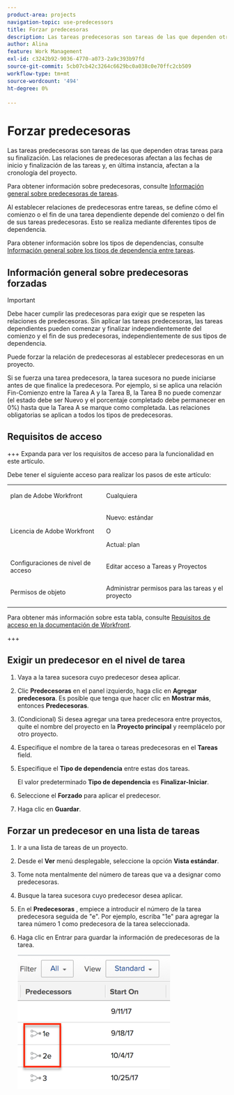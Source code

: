 ```yaml
---
product-area: projects
navigation-topic: use-predecessors
title: Forzar predecesoras
description: Las tareas predecesoras son tareas de las que dependen otras tareas para su finalización. Las relaciones de predecesoras afectan a las fechas de inicio y finalización de las tareas y, en última instancia, afectan a la cronología del proyecto.
author: Alina
feature: Work Management
exl-id: c3242b92-9036-4770-a073-2a9c393b97fd
source-git-commit: 5cb07cb42c3264c6629bc0a038c0e70ffc2cb509
workflow-type: tm+mt
source-wordcount: '494'
ht-degree: 0%

---
```


# Forzar predecesoras

<!-- Audited: 2/2024 -->

Las tareas predecesoras son tareas de las que dependen otras tareas para su finalización. Las relaciones de predecesoras afectan a las fechas de inicio y finalización de las tareas y, en última instancia, afectan a la cronología del proyecto.

Para obtener información sobre predecesoras, consulte [Información general sobre predecesoras de tareas](../../../manage-work/tasks/use-prdcssrs/predecessors-overview.md).

Al establecer relaciones de predecesoras entre tareas, se define cómo el comienzo o el fin de una tarea dependiente depende del comienzo o del fin de sus tareas predecesoras. Esto se realiza mediante diferentes tipos de dependencia.

Para obtener información sobre los tipos de dependencias, consulte [Información general sobre los tipos de dependencia entre tareas](../../../manage-work/tasks/use-prdcssrs/task-dependency-types.md).

## Información general sobre predecesoras forzadas

>[!IMPORTANT]
>
>Debe hacer cumplir las predecesoras para exigir que se respeten las relaciones de predecesoras. Sin aplicar las tareas predecesoras, las tareas dependientes pueden comenzar y finalizar independientemente del comienzo y el fin de sus predecesoras, independientemente de sus tipos de dependencia.

Puede forzar la relación de predecesoras al establecer predecesoras en un proyecto.

Si se fuerza una tarea predecesora, la tarea sucesora no puede iniciarse antes de que finalice la predecesora. Por ejemplo, si se aplica una relación Fin-Comienzo entre la Tarea A y la Tarea B, la Tarea B no puede comenzar (el estado debe ser Nuevo y el porcentaje completado debe permanecer en 0%) hasta que la Tarea A se marque como completada. Las relaciones obligatorias se aplican a todos los tipos de predecesoras.

## Requisitos de acceso

+++ Expanda para ver los requisitos de acceso para la funcionalidad en este artículo.

Debe tener el siguiente acceso para realizar los pasos de este artículo:

<table style="table-layout:auto"> 
 <col> 
 <col> 
 <tbody> 
  <tr> 
   <td role="rowheader">plan de Adobe Workfront</td> 
   <td> <p>Cualquiera</p> </td> 
  </tr> 
  <tr> 
   <td role="rowheader">Licencia de Adobe Workfront</td> 
   <td>
      <p>Nuevo: estándar</p> 
      <p>O</p>
      <p>Actual: plan</p>
   </td> 
  </tr> 
  <tr> 
   <td role="rowheader">Configuraciones de nivel de acceso</td> 
   <td> <p>Editar acceso a Tareas y Proyectos</p> </td> 
  </tr> 
  <tr> 
   <td role="rowheader">Permisos de objeto</td> 
   <td><p>Administrar permisos para las tareas y el proyecto</p></td> 
  </tr> 
 </tbody> 
</table>

Para obtener más información sobre esta tabla, consulte [Requisitos de acceso en la documentación de Workfront](/help/quicksilver/administration-and-setup/add-users/access-levels-and-object-permissions/access-level-requirements-in-documentation.md).

+++

## Exigir un predecesor en el nivel de tarea

1. Vaya a la tarea sucesora cuyo predecesor desea aplicar.
1. Clic **Predecesoras** en el panel izquierdo, haga clic en **Agregar predecesora**. Es posible que tenga que hacer clic en **Mostrar más**, entonces **Predecesoras**.
1. (Condicional) Si desea agregar una tarea predecesora entre proyectos, quite el nombre del proyecto en la **Proyecto principal** y reemplácelo por otro proyecto.
1. Especifique el nombre de la tarea o tareas predecesoras en el **Tareas** field.
1. Especifique el **Tipo de dependencia** entre estas dos tareas.

   El valor predeterminado **Tipo de dependencia** es **Finalizar-Iniciar**.

1. Seleccione el **Forzado** para aplicar el predecesor.
1. Haga clic en **Guardar**.

## Forzar un predecesor en una lista de tareas

1. Ir a una lista de tareas de un proyecto.
1. Desde el **Ver** menú desplegable, seleccione la opción **Vista estándar**.

1. Tome nota mentalmente del número de tareas que va a designar como predecesoras.
1. Busque la tarea sucesora cuyo predecesor desea aplicar.
1. En el **Predecesoras** , empiece a introducir el número de la tarea predecesora seguida de &quot;e&quot;. Por ejemplo, escriba &quot;1e&quot; para agregar la tarea número 1 como predecesora de la tarea seleccionada.
1. Haga clic en Entrar para guardar la información de predecesoras de la tarea.

   ![predecessor_forced_in_list.png](assets/predecessor-enforced-in-list-350x308.png)
